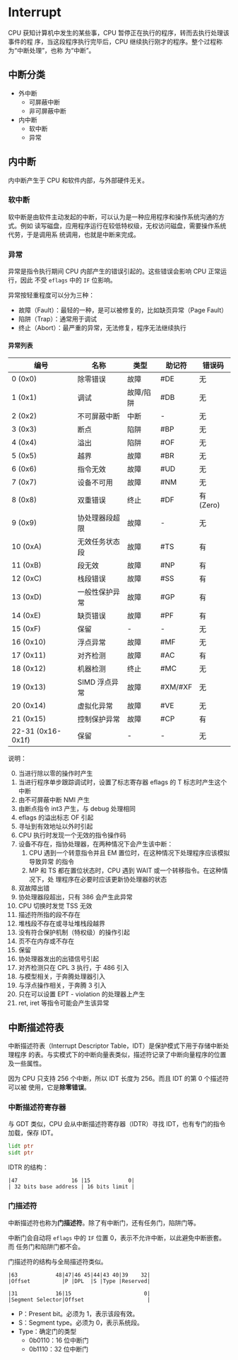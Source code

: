 # Interrupt

CPU 获知计算机中发生的某些事，CPU 暂停正在执行的程序，转而去执行处理该事件的程
序，当这段程序执行完毕后，CPU 继续执行刚才的程序。整个过程称为“中断处理”，也称
为“中断”。

## 中断分类

- 外中断
    - 可屏蔽中断
    - 非可屏蔽中断
- 内中断
    - 软中断
    - 异常

## 内中断

内中断产生于 CPU 和软件内部，与外部硬件无关。

### 软中断

软中断是由软件主动发起的中断，可以认为是一种应用程序和操作系统沟通的方式。例如
读写磁盘，应用程序运行在较低特权级，无权访问磁盘，需要操作系统代劳，于是调用系
统调用，也就是中断来完成。

### 异常

异常是指令执行期间 CPU 内部产生的错误引起的。这些错误会影响 CPU 正常运行，因此
不受 `eflags` 中的 `IF` 位影响。

异常按轻重程度可以分为三种：

- 故障（Fault）：最轻的一种，是可以被修复的，比如缺页异常（Page Fault）
- 陷阱（Trap）：通常用于调试
- 终止（Abort）：最严重的异常，无法修复，程序无法继续执行

#### 异常列表

| 编号              | 名称           | 类型      | 助记符  | 错误码    |
| ----------------- | -------------- | --------- | ------- | --------- |
| 0 (0x0)           | 除零错误       | 故障      | #DE     | 无        |
| 1 (0x1)           | 调试           | 故障/陷阱 | #DB     | 无        |
| 2 (0x2)           | 不可屏蔽中断   | 中断      | -       | 无        |
| 3 (0x3)           | 断点           | 陷阱      | #BP     | 无        |
| 4 (0x4)           | 溢出           | 陷阱      | #OF     | 无        |
| 5 (0x5)           | 越界           | 故障      | #BR     | 无        |
| 6 (0x6)           | 指令无效       | 故障      | #UD     | 无        |
| 7 (0x7)           | 设备不可用     | 故障      | #NM     | 无        |
| 8 (0x8)           | 双重错误       | 终止      | #DF     | 有 (Zero) |
| 9 (0x9)           | 协处理器段超限 | 故障      | -       | 无        |
| 10 (0xA)          | 无效任务状态段 | 故障      | #TS     | 有        |
| 11 (0xB)          | 段无效         | 故障      | #NP     | 有        |
| 12 (0xC)          | 栈段错误       | 故障      | #SS     | 有        |
| 13 (0xD)          | 一般性保护异常 | 故障      | #GP     | 有        |
| 14 (0xE)          | 缺页错误       | 故障      | #PF     | 有        |
| 15 (0xF)          | 保留           | -         | -       | 无        |
| 16 (0x10)         | 浮点异常       | 故障      | #MF     | 无        |
| 17 (0x11)         | 对齐检测       | 故障      | #AC     | 有        |
| 18 (0x12)         | 机器检测       | 终止      | #MC     | 无        |
| 19 (0x13)         | SIMD 浮点异常  | 故障      | #XM/#XF | 无        |
| 20 (0x14)         | 虚拟化异常     | 故障      | #VE     | 无        |
| 21 (0x15)         | 控制保护异常   | 故障      | #CP     | 有        |
| 22-31 (0x16-0x1f) | 保留           | -         | -       | 无        |

说明：

0. 当进行除以零的操作时产生
1. 当进行程序单步跟踪调试时，设置了标志寄存器 eflags 的 T 标志时产生这个中断
2. 由不可屏蔽中断 NMI 产生
3. 由断点指令 int3 产生，与 debug 处理相同
4. eflags 的溢出标志 OF 引起
5. 寻址到有效地址以外时引起
6. CPU 执行时发现一个无效的指令操作码
7. 设备不存在，指协处理器，在两种情况下会产生该中断：
    1. CPU 遇到一个转意指令并且 EM 置位时，在这种情况下处理程序应该模拟导致异常
       的指令
    2. MP 和 TS 都在置位状态时，CPU 遇到 WAIT 或一个转移指令。在这种情况下，处
       理程序在必要时应该更新协处理器的状态
8. 双故障出错
9.  协处理器段超出，只有 386 会产生此异常
10. CPU 切换时发觉 TSS 无效
11. 描述符所指的段不存在
12. 堆栈段不存在或寻址堆栈段越界
13. 没有符合保护机制（特权级）的操作引起
14. 页不在内存或不存在
15. 保留
16. 协处理器发出的出错信号引起
17. 对齐检测只在 CPL 3 执行，于 486 引入
18. 与模型相关，于奔腾处理器引入
19. 与浮点操作相关，于奔腾 3 引入
20. 只在可以设置 EPT - violation 的处理器上产生
21. ret, iret 等指令可能会产生该异常

## 中断描述符表

中断描述符表（Interrupt Descriptor Table，IDT）是保护模式下用于存储中断处理程序
的表。与实模式下的中断向量表类似，描述符记录了中断向量程序的位置及一些属性。

因为 CPU 只支持 256 个中断，所以 IDT 长度为 256。而且 IDT 的第 0 个描述符可以被
使用，它是**除零错误**。

### 中断描述符寄存器

与 GDT 类似，CPU 会从中断描述符寄存器（IDTR）寻找 IDT，也有专门的指令加载，保存
IDT。

```asm
lidt ptr
sidt ptr
```

IDTR 的结构：

```language
|47                 16 |15            0|
| 32 bits base address | 16 bits limit |
```

### 门描述符

中断描述符也称为**门描述符**。除了有中断门，还有任务门，陷阱门等。

中断门会自动将 `eflags` 中的 `IF` 位置 0，表示不允许中断，以此避免中断嵌套。而
任务门和陷阱门都不会。

门描述符的结构与全局描述符类似。

```language
|63            48|47|46 45|44|43 40|39    32|
|Offset          |P |DPL  |S |Type |Reserved|

|31            16|15                       0|
|Segment Selector|Offset                    |
```

- P：Present bit。必须为 1，表示该段有效。
- S：Segment type。必须为 0，表示系统段。
- Type：确定门的类型
    - 0b0110：16 位中断门
    - 0b1110：32 位中断门


